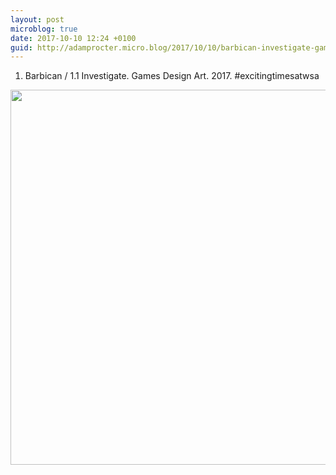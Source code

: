 ```yaml
---
layout: post
microblog: true
date: 2017-10-10 12:24 +0100
guid: http://adamprocter.micro.blog/2017/10/10/barbican-investigate-games.html
---
```

1. Barbican / 1.1 Investigate. Games Design Art. 2017. #excitingtimesatwsa

<img src="http://discursive.adamprocter.co.uk/uploads/2017/59accc9b70.jpg" width="598" height="600" />
